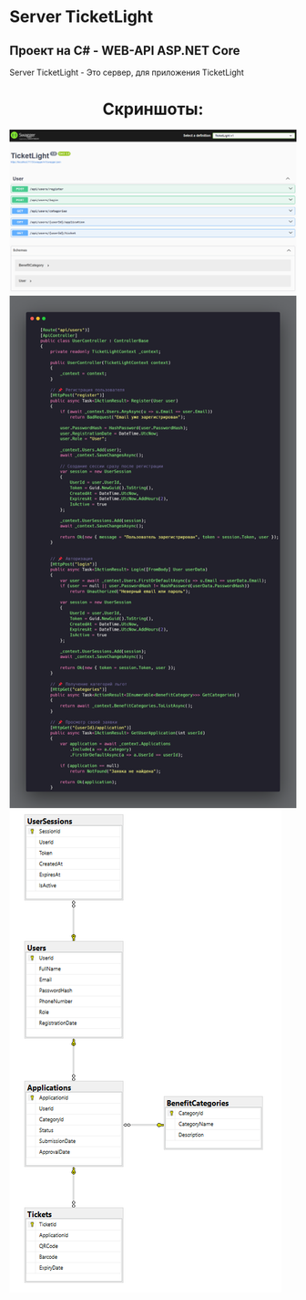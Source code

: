 # Server TicketLight

## Проект на C# - WEB-API ASP.NET Core

Server TicketLight - Это сервер, для приложения TicketLight

<h1 align="center">Скриншоты:</h1>

<img src="https://github.com/TemhaN/Server_TicketLight/blob/master/TicketLight/Screenshots/1.png" alt="Server_TicketLight">
<img src="https://github.com/TemhaN/Server_TicketLight/blob/master/TicketLight/Screenshots/2.png" alt="Server_TicketLight">
<img src="https://github.com/TemhaN/Server_TicketLight/blob/master/TicketLight/Screenshots/3.png" alt="Server_TicketLight">
